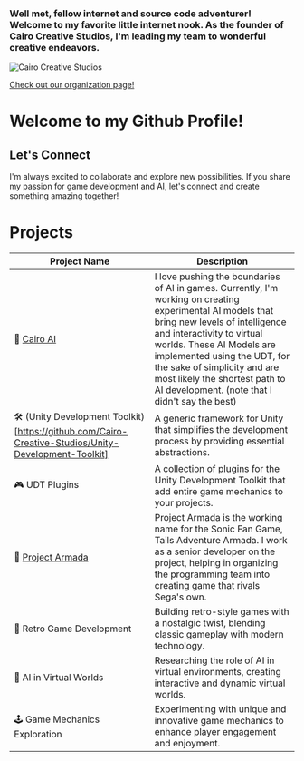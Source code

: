 ### Well met, fellow internet and source code adventurer! Welcome to my favorite little internet nook. As the founder of Cairo Creative Studios, I'm leading my team to wonderful creative endeavors. 
![Cairo Creative Studios](https://avatars.githubusercontent.com/u/106122918?s=200&v=4)

[Check out our organization page!](https://github.com/Cairo-Creative-Studios) 

# Welcome to my Github Profile!

## Let's Connect

I'm always excited to collaborate and explore new possibilities. If you share my passion for game development and AI, let's connect and create something amazing together!

# Projects

| Project Name                | Description                                                                                                    |
|-----------------------------|----------------------------------------------------------------------------------------------------------------|
| 🧠 [Cairo AI](https://github.com/Cairo-Creative-Studios/Cairo-AI)     | I love pushing the boundaries of AI in games. Currently, I'm working on creating experimental AI models that bring new levels of intelligence and interactivity to virtual worlds. These AI Models are implemented using the UDT, for the sake of simplicity and are most likely the shortest path to AI development. (note that I didn't say the best)   |
| 🛠 (Unity Development Toolkit)[https://github.com/Cairo-Creative-Studios/Unity-Development-Toolkit]   | A generic framework for Unity that simplifies the development process by providing essential abstractions.       |
| 🎮 UDT Plugins                 | A collection of plugins for the Unity Development Toolkit that add entire game mechanics to your projects.       |
| 🦊 [Project Armada](https://www.tailsadventure.com/)                 | Project Armada is the working name for the Sonic Fan Game, Tails Adventure Armada. I work as a senior developer on the project, helping in organizing the programming team into creating game that rivals Sega's own. |
| 👾 Retro Game Development      | Building retro-style games with a nostalgic twist, blending classic gameplay with modern technology.             |
| 🤖 AI in Virtual Worlds        | Researching the role of AI in virtual environments, creating interactive and dynamic virtual worlds.             |
| 🕹 Game Mechanics Exploration  | Experimenting with unique and innovative game mechanics to enhance player engagement and enjoyment.              |



<!--
**thechayed/thechayed** is a ✨ _special_ ✨ repository because its `README.md` (this file) appears on your GitHub profile.

Here are some ideas to get you started:

- 🔭 I’m currently working on ...
- 🌱 I’m currently learning ...
- 👯 I’m looking to collaborate on ...
- 🤔 I’m looking for help with ...
- 💬 Ask me about ...
- 📫 How to reach me: ...
- 😄 Pronouns: ...
- ⚡ Fun fact: ...
-->
